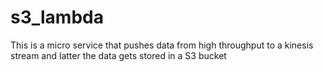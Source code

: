 # s3_lambda
This is a micro service that pushes data from high throughput to a kinesis stream and latter the data gets stored in a S3 bucket
